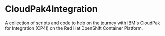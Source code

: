 # CloudPak4Integration #
A collection of scripts and code to help on the journey with IBM's CloudPak for Integration (CP4I) on the Red Hat OpenShift Container Platform.
